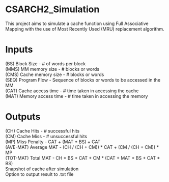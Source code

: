 # CSARCH2_Simulation

This project aims to simulate a cache function using Full Associative Mapping 
with the use of Most Recently Used (MRU) replacement algorithm.

# Inputs
(BS) Block Size           - # of words per block  
(MMS) MM memory size      - # blocks or words  
(CMS) Cache memory size   - # blocks or words  
(SEQ) Program Flow        - Sequence of blocks or words to be accessed in the MM  
(CAT) Cache access time   - # time taken in accessing the cache  
(MAT) Memory access time  - # time taken in accessing the memory  

# Outputs
(CH) Cache Hits        - # successful hits  
(CM) Cache Miss        - # unsuccessful hits  
(MP) Miss Penalty      - CAT + (MAT * BS) + CAT  
(AVE-MAT) Average MAT  - (CH / (CH + CM)) * CAT + (CM / (CH + CM)) * MP  
(TOT-MAT) Total MAT    - CH * BS * CAT + CM * (CAT + MAT * BS  + CAT * BS)  
Snapshot of cache after simulation  
Option to output result to .txt file  
